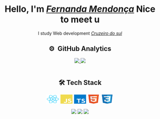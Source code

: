 <div>
  <h1 align="center">Hello, I'm <a href="https://www.linkedin.com/in/fernanda-mendon%C3%A7a-6012a71b2/"><i>Fernanda Mendonça</i></a> Nice to meet u</h1>
  <p align="center">I study Web development <a href="https://www.cruzeirodosul.edu.br/"><i>Cruzeiro do sul</i></a>
 

<div align="center">
  
## ⚙️ &nbsp;GitHub Analytics
  
  <a href="https://github.com/Fernandamendonc">
    <img height="150em" src="https://github-readme-stats.vercel.app/api?username=fernandamendonc&count_private=true&include_all_commits=true&show_icons=true&theme=dracula&hide_border=false&show_owner=true%22"/>
    <img height="150em" src="https://github-readme-stats.vercel.app/api/top-langs/?username=fernandamendonc&theme=dracula&hide_border=false&&layout=compact"/>
  </a>
</div>

<div align="center" valign="top"><br>
  
## 🛠 Tech Stack
  
  <img align="center" alt="React" height="30" width="40" src="https://raw.githubusercontent.com/devicons/devicon/master/icons/react/react-original.svg">
  <img align="center" alt="Js" height="30" width="40" src="https://raw.githubusercontent.com/devicons/devicon/master/icons/javascript/javascript-plain.svg">
  <img align="center" alt="Js" height="30" width="40" src="https://raw.githubusercontent.com/devicons/devicon/master/icons/typescript/typescript-plain.svg">
  <img align="center" alt="HTML" height="30" width="40" src="https://raw.githubusercontent.com/devicons/devicon/master/icons/html5/html5-original.svg">
  <img align="center" alt="CSS" height="30" width="40" src="https://raw.githubusercontent.com/devicons/devicon/master/icons/css3/css3-original.svg">
  
</div><br>

<div align="center">
  <a href="https://www.instagram.com/ferninha_/" target="_blank"><img src="https://img.shields.io/badge/-Instagram-%23E4405F?style=for-the-badge&logo=instagram&logoColor=white" target="_blank"></a>
  <a href="https://www.linkedin.com/in/fernanda-mendon%C3%A7a-6012a71b2/" target="_blank"><img src="https://img.shields.io/badge/-LinkedIn-%230077B5?style=for-the-badge&logo=linkedin&logoColor=white" target="_blank"></a> 
  <a href="mailto:fernandamendoncadepinho@gmail.com"><img src="https://img.shields.io/badge/-Gmail-%23333?style=for-the-badge&logo=gmail&logoColor=white" target="_blank"></a>
</div>
